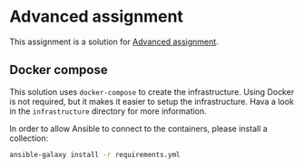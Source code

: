 # Advanced assignment

This assignment is a solution for [Advanced assignment](https://robertdebock.nl/learn-ansible/ADVANCED/advanced_assignment).


## Docker compose

This solution uses `docker-compose` to create the infrastructure. Using Docker is not required, but it makes it easier to setup the infrastructure. Hava a look in the `infrastructure` directory for more information.

In order to allow Ansible to connect to the containers, please install a collection:

```bash
ansible-galaxy install -r requirements.yml
```
